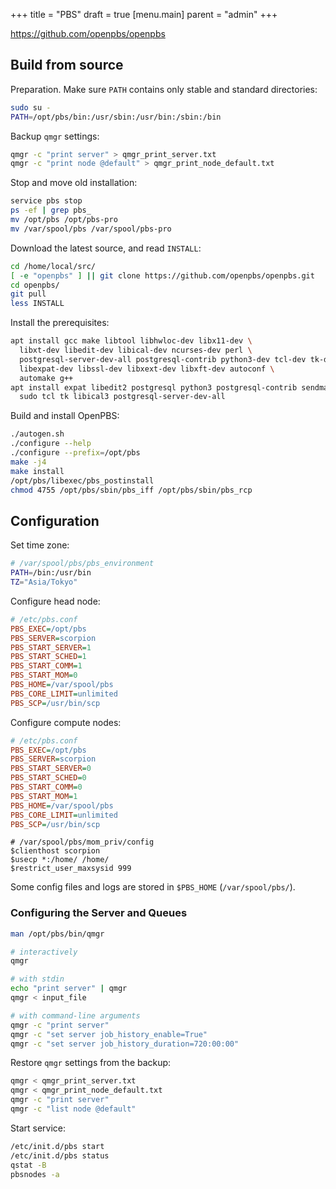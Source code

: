 +++
title = "PBS"
draft = true
[menu.main]
  parent = "admin"
+++

<https://github.com/openpbs/openpbs>

## Build from source

Preparation.
Make sure `PATH` contains only stable and standard directories:
```sh
sudo su -
PATH=/opt/pbs/bin:/usr/sbin:/usr/bin:/sbin:/bin
```

Backup `qmgr` settings:
```sh
qmgr -c "print server" > qmgr_print_server.txt
qmgr -c "print node @default" > qmgr_print_node_default.txt
```

Stop and move old installation:
```sh
service pbs stop
ps -ef | grep pbs_
mv /opt/pbs /opt/pbs-pro
mv /var/spool/pbs /var/spool/pbs-pro
```

Download the latest source, and read `INSTALL`:
```sh
cd /home/local/src/
[ -e "openpbs" ] || git clone https://github.com/openpbs/openpbs.git
cd openpbs/
git pull
less INSTALL
```

Install the prerequisites:
```sh
apt install gcc make libtool libhwloc-dev libx11-dev \
  libxt-dev libedit-dev libical-dev ncurses-dev perl \
  postgresql-server-dev-all postgresql-contrib python3-dev tcl-dev tk-dev swig \
  libexpat-dev libssl-dev libxext-dev libxft-dev autoconf \
  automake g++
apt install expat libedit2 postgresql python3 postgresql-contrib sendmail-bin \
  sudo tcl tk libical3 postgresql-server-dev-all
```

Build and install OpenPBS:
```sh
./autogen.sh
./configure --help
./configure --prefix=/opt/pbs
make -j4
make install
/opt/pbs/libexec/pbs_postinstall
chmod 4755 /opt/pbs/sbin/pbs_iff /opt/pbs/sbin/pbs_rcp
```


## Configuration

Set time zone:
```sh
# /var/spool/pbs/pbs_environment
PATH=/bin:/usr/bin
TZ="Asia/Tokyo"
```

Configure head node:
```ini
# /etc/pbs.conf
PBS_EXEC=/opt/pbs
PBS_SERVER=scorpion
PBS_START_SERVER=1
PBS_START_SCHED=1
PBS_START_COMM=1
PBS_START_MOM=0
PBS_HOME=/var/spool/pbs
PBS_CORE_LIMIT=unlimited
PBS_SCP=/usr/bin/scp
```

Configure compute nodes:
```ini
# /etc/pbs.conf
PBS_EXEC=/opt/pbs
PBS_SERVER=scorpion
PBS_START_SERVER=0
PBS_START_SCHED=0
PBS_START_COMM=0
PBS_START_MOM=1
PBS_HOME=/var/spool/pbs
PBS_CORE_LIMIT=unlimited
PBS_SCP=/usr/bin/scp
```
```
# /var/spool/pbs/mom_priv/config
$clienthost scorpion
$usecp *:/home/ /home/
$restrict_user_maxsysid 999
```

Some config files and logs are stored in `$PBS_HOME` (`/var/spool/pbs/`).


### Configuring the Server and Queues

```sh
man /opt/pbs/bin/qmgr

# interactively
qmgr

# with stdin
echo "print server" | qmgr
qmgr < input_file

# with command-line arguments
qmgr -c "print server"
qmgr -c "set server job_history_enable=True"
qmgr -c "set server job_history_duration=720:00:00"
```


Restore `qmgr` settings from the backup:
```sh
qmgr < qmgr_print_server.txt
qmgr < qmgr_print_node_default.txt
qmgr -c "print server"
qmgr -c "list node @default"
```

Start service:
```sh
/etc/init.d/pbs start
/etc/init.d/pbs status
qstat -B
pbsnodes -a
```
